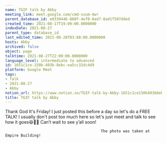 ```yaml
---
name: TGIF talk by Abby
meeting_link: meet.google.com/cmd-sxum-dwr
parent_database_id: e9339446-880f-4ef0-8ad7-8ad1f507dded
created_time: 2021-08-17T19:09:00.0000000
indexDate: 2021-08-27
parent_type: database_id
last_edited_time: 2021-08-28T03:08:00.0000000
hosts: Abby
archived: false
object: page
talktime: 2021-08-27T22:00:00.0000000
language_level: intermediate to advanced
id: 1651c1ce-150b-493b-8ebc-ea5cc32dc4d9
platform: Google Meet
tags:
- Talk
- 2021-08-27
- Abby
notion_url: https://www.notion.so/TGIF-talk-by-Abby-1651c1ce150b493b8ebcea5cc32dc4d9
title: TGIF talk by Abby
---
```




Thank God It's Friday! I just posted this before a day so let's do a FREE TALK!
I usually don't post too much here so let's just meet and talk to see how it goes😆👍🏻
Can’t wait to see y’all soon!



                                               The photo was taken at Empire Building!











